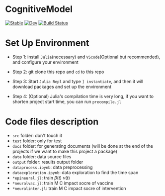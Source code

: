 # CognitiveModel

[![Stable](https://img.shields.io/badge/docs-stable-blue.svg)](https://Song921012.github.io/CognitiveModel.jl/stable/)
[![Dev](https://img.shields.io/badge/docs-dev-blue.svg)](https://Song921012.github.io/CognitiveModel.jl/dev/)
[![Build Status](https://github.com/Song921012/CognitiveModel.jl/actions/workflows/CI.yml/badge.svg?branch=main)](https://github.com/Song921012/CognitiveModel.jl/actions/workflows/CI.yml?query=branch%3Amain)

# Set Up Environment

- Step 1: install `Julia`(necessary) and `VScode`(Optional but recommended), and configure your environment

- Step 2: git clone this repo and `cd` to this repo

- Step 3: Start `Julia Repl` and type `] instantiate`, and then it will download packages and set up the environment

- Step 4: (Optional) Julia's compilation time is very long, if you want to shorten project start time, you can run `precompile.jl`

# Code files description

- `src` folder: don't touch it
- `test` folder: only for test
- `docs` folder: for generating documents (will be done at the end of the projects if we want to make this project a package)
- `data` folder: data source files
- `output` folder: results output folder
- `dataprocess.ipynb`: data preprocessing
- `dataexploration.ipynb`: data exploration to find the time span
- `*epineural.jl`: train $\beta(t)$ $\nu(t)$
- `*neuralvac.jl`: train M C impact socre of vaccine
- `*neuralinter.jl`: train M C impact socre of intervention
